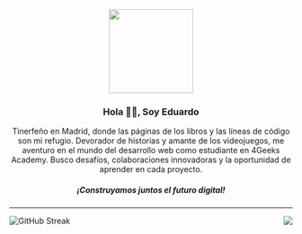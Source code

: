 
<div align="center">

<img  src="https://i.giphy.com/media/CrFLL3CnRpw5ddlBMm/giphy.webp"  width="150" />

<h3  align="center">Hola 🧟‍♂️, Soy Eduardo</h3>

<p  align="center">Tinerfeño en Madrid, donde las páginas de los libros y las líneas de código son mi refugio. Devorador de historias y amante de los videojuegos, me aventuro en el mundo del desarrollo web como estudiante en 4Geeks Academy.
Busco desafíos, colaboraciones innovadoras y la oportunidad de aprender en cada proyecto.</p>

<h5  align="center">¡Construyamos juntos el futuro digital!</h5>

</div>

---
<div>
<img align="left" src="https://github-readme-streak-stats.herokuapp.com?user=EduardoHernandezGuzman&theme=transparent&hide_border=true&locale=es&date_format=j%20M%5B%20Y%5D&card_width=400" alt="GitHub Streak" />

<img align="right" src="https://github-readme-stats.vercel.app/api/top-langs/?username=EduardoHernandezGuzman&exclude_repo=github-readme-stats,anuraghazra.github.io" />
  </div>


